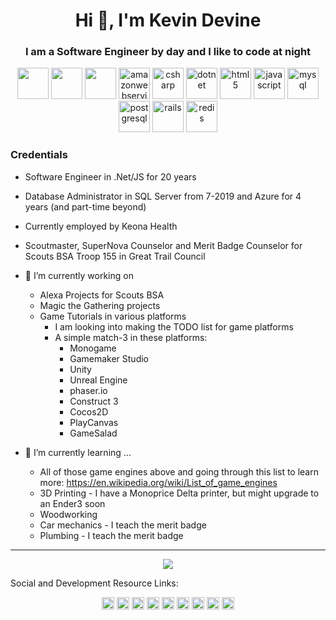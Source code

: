 <h1 align="center">Hi 👋, I'm Kevin Devine</h1>
<h3 align="center">I am a Software Engineer by day and I like to code at night</h3>
<p align="center"><img src="https://cdn.jsdelivr.net/gh/devicons/devicon/icons/microsoftsqlserver/microsoftsqlserver-plain-wordmark.svg"  width="50" height="50" /> <img src="https://cdn.jsdelivr.net/gh/devicons/devicon/icons/vuejs/vuejs-original-wordmark.svg" width="50" height="50" /> <img src="https://cdn.jsdelivr.net/gh/devicons/devicon/icons/react/react-original-wordmark.svg" width="50" height="50" /> <img src="https://cdn.jsdelivr.net/gh/devicons/devicon/icons/amazonwebservices/amazonwebservices-original-wordmark.svg" alt="amazonwebservices" width="50" height="50"/> <img src="https://cdn.jsdelivr.net/gh/devicons/devicon/icons/csharp/csharp-original.svg" alt="csharp" width="50" height="50"/> <img src="https://cdn.jsdelivr.net/gh/devicons/devicon/icons/dot-net/dot-net-original-wordmark.svg" alt="dotnet" width="50" height="50"/> <img src="https://cdn.jsdelivr.net/gh/devicons/devicon/icons/html5/html5-original-wordmark.svg" alt="html5" width="50" height="50"/> <img src="https://cdn.jsdelivr.net/gh/devicons/devicon/icons/javascript/javascript-original.svg" alt="javascript" width="50" height="50"/> <img src="https://cdn.jsdelivr.net/gh/devicons/devicon/icons/mysql/mysql-original-wordmark.svg" alt="mysql" width="50" height="50"/> <img src="https://cdn.jsdelivr.net/gh/devicons/devicon/icons/postgresql/postgresql-original-wordmark.svg" alt="postgresql" width="50" height="50"/> <img src="https://cdn.jsdelivr.net/gh/devicons/devicon/icons/rails/rails-original-wordmark.svg" alt="rails" width="50" height="50"/> <img src="https://cdn.jsdelivr.net/gh/devicons/devicon/icons/redis/redis-original-wordmark.svg" alt="redis" width="50" height="50"/></p>

### Credentials
- Software Engineer in .Net/JS for 20 years
- Database Administrator in SQL Server from 7-2019 and Azure for 4 years (and part-time beyond)
- Currently employed by Keona Health
- Scoutmaster, SuperNova Counselor and Merit Badge Counselor for Scouts BSA Troop 155 in Great Trail Council

- 🔭 I’m currently working on
  - Alexa Projects for Scouts BSA
  - Magic the Gathering projects
  - Game Tutorials in various platforms
    - I am looking into making the TODO list for game platforms
    - A simple match-3 in these platforms:
      - Monogame
      - Gamemaker Studio
      - Unity
      - Unreal Engine
      - phaser.io
      - Construct 3
      - Cocos2D
      - PlayCanvas
      - GameSalad
- 🌱 I’m currently learning ...
  - All of those game engines above and going through this list to learn more: https://en.wikipedia.org/wiki/List_of_game_engines
  - 3D Printing - I have a Monoprice Delta printer, but might upgrade to an Ender3 soon
  - Woodworking
  - Car mechanics - I teach the merit badge
  - Plumbing - I teach the merit badge

******
<p align="center" >
  <a href="https://github.com/anuraghazra/github-readme-stats"> 
<img  src="https://github-readme-stats.vercel.app/api?username=kdevine&&show_icons=true&theme=radical"/>
  </a>
  </p>

Social and Development Resource Links:
<p align="center">
<a href="https://codepen.io/toonela" target="blank"><img align="center" src="https://cdn.jsdelivr.net/npm/simple-icons@3.0.1/icons/codepen.svg" alt="toonela" height="20" width="20" /></a>
<a href="https://dev.to/kdevine" target="blank"><img align="center" src="https://cdn.jsdelivr.net/npm/simple-icons@3.0.1/icons/dev-dot-to.svg" alt="kdevine" height="20" width="20" /></a>
<a href="https://twitter.com/kdevine7800" target="blank"><img align="center" src="https://cdn.jsdelivr.net/npm/simple-icons@3.0.1/icons/twitter.svg" alt="kdevine7800" height="20" width="20" /></a>
<a href="https://linkedin.com/in/kevindevineoh" target="blank"><img align="center" src="https://cdn.jsdelivr.net/npm/simple-icons@3.0.1/icons/linkedin.svg" alt="kevindevineoh" height="20" width="20" /></a>
<a href="https://stackoverflow.com/kdevine" target="blank"><img align="center" src="https://cdn.jsdelivr.net/npm/simple-icons@3.0.1/icons/stackoverflow.svg" alt="kdevine" height="20" width="20" /></a>
<a href="https://codesandbox.com/kdevine" target="blank"><img align="center" src="https://cdn.jsdelivr.net/npm/simple-icons@3.0.1/icons/codesandbox.svg" alt="kdevine" height="20" width="20" /></a>
<a href="https://kaggle.com/toonela" target="blank"><img align="center" src="https://cdn.jsdelivr.net/npm/simple-icons@3.0.1/icons/kaggle.svg" alt="toonela" height="20" width="20" /></a>
<a href="https://fb.com/kevin.devine" target="blank"><img align="center" src="https://cdn.jsdelivr.net/npm/simple-icons@3.0.1/icons/facebook.svg" alt="kevin.devine" height="20" width="20" /></a>
<a href="https://instagram.com/kdevine7800" target="blank"><img align="center" src="https://cdn.jsdelivr.net/npm/simple-icons@3.0.1/icons/instagram.svg" alt="kdevine7800" height="20" width="20" /></a>
</p>
